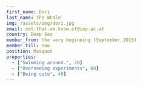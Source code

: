 ```yaml
---
first_name: Dori
last_name: The Whale
img: /assets/img/dori.jpg
email: not.that.we.know.of@imp.ac.at
country: Deep Sea
member_from: the very beginning (September 2015)
member_till: now
position: Masquot
properties:
  - ["Swimming around.", 20]
  - ["Overseeing experiments", 60]
  - ["Being cute", 40]
---
```

